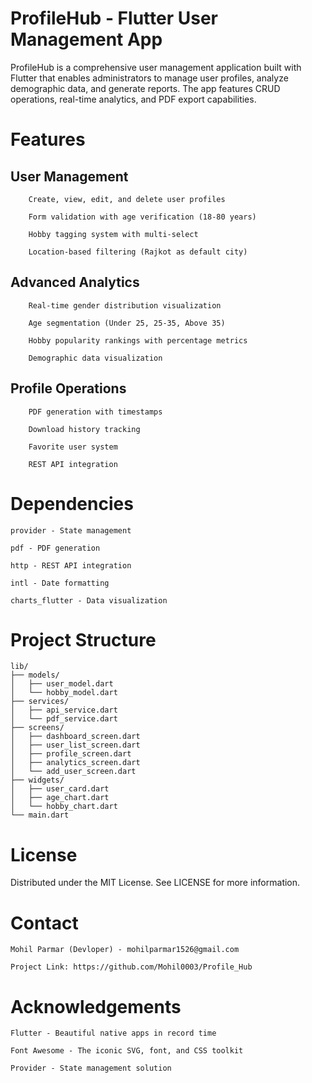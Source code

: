 # ProfileHub - Flutter User Management App

ProfileHub is a comprehensive user management application built with Flutter that enables administrators to manage user profiles, analyze demographic data, and generate reports. The app features CRUD operations, real-time analytics, and PDF export capabilities.

# Features
 ## User Management

        Create, view, edit, and delete user profiles

        Form validation with age verification (18-80 years)

        Hobby tagging system with multi-select

        Location-based filtering (Rajkot as default city)

## Advanced Analytics

        Real-time gender distribution visualization

        Age segmentation (Under 25, 25-35, Above 35)

        Hobby popularity rankings with percentage metrics

        Demographic data visualization
        
## Profile Operations

        PDF generation with timestamps

        Download history tracking

        Favorite user system

        REST API integration





# Dependencies

    provider - State management
    
    pdf - PDF generation
    
    http - REST API integration
    
    intl - Date formatting
    
    charts_flutter - Data visualization



# Project Structure

    lib/
    ├── models/
    │   ├── user_model.dart
    │   └── hobby_model.dart
    ├── services/
    │   ├── api_service.dart
    │   └── pdf_service.dart
    ├── screens/
    │   ├── dashboard_screen.dart
    │   ├── user_list_screen.dart
    │   ├── profile_screen.dart
    │   ├── analytics_screen.dart
    │   └── add_user_screen.dart
    ├── widgets/
    │   ├── user_card.dart
    │   ├── age_chart.dart
    │   └── hobby_chart.dart
    └── main.dart



# License 

Distributed under the MIT License. See LICENSE for more information.



# Contact

    Mohil Parmar (Devloper) - mohilparmar1526@gmail.com
    
    Project Link: https://github.com/Mohil0003/Profile_Hub


# Acknowledgements

    Flutter - Beautiful native apps in record time
    
    Font Awesome - The iconic SVG, font, and CSS toolkit
    
    Provider - State management solution
